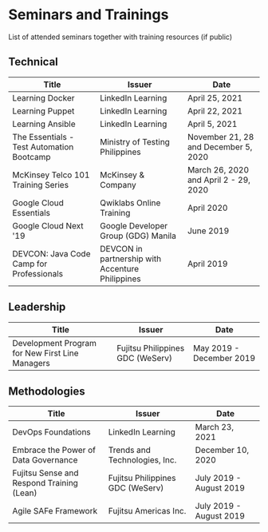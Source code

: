 # Seminars and Trainings
List of attended seminars together with training resources (if public)


## Technical

| Title | Issuer | Date |
|-------|--------|------|
| Learning Docker | LinkedIn Learning | April 25, 2021 |
| Learning Puppet | LinkedIn Learning | April 22, 2021 |
| Learning Ansible | LinkedIn Learning | April 5, 2021 |
| The Essentials - Test Automation Bootcamp | Ministry of Testing Philippines | November 21, 28 and December 5, 2020|
| McKinsey Telco 101 Training Series | McKinsey & Company | March 26, 2020 and April 2 - 29, 2020 |
| Google Cloud Essentials | Qwiklabs Online Training | April 2020 |
| Google Cloud Next '19 | Google Developer Group (GDG) Manila | June 2019 |
| DEVCON: Java Code Camp for Professionals | DEVCON in partnership with Accenture Philippines | April 2019 |

## Leadership
| Title | Issuer | Date |
|-------|--------|------|
| Development Program for New First Line Managers | Fujitsu Philippines GDC (WeServ) | May 2019 - December 2019 |

## Methodologies
| Title | Issuer | Date |
|-------|--------|------|
| DevOps Foundations | LinkedIn Learning | March 23, 2021 |
| Embrace the Power of Data Governance | Trends and Technologies, Inc. | December 10, 2020 |
| Fujitsu Sense and Respond Training (Lean) | Fujitsu Philippines GDC (WeServ) | July 2019 - August 2019 |
| Agile SAFe Framework | Fujitsu Americas Inc. | July 2019 - August 2019 |
